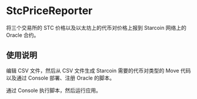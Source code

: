 # StcPriceReporter

将三个交易所的 STC 价格以及以太坊上的代币对价格上报到 Starcoin 网络上的 Oracle 合约。

## 使用说明

编辑 CSV 文件，然后从 CSV 文件生成 Starcoin 需要的代币对类型的 Move 代码以及通过 Console 部署、注册 Oracle 的脚本。

通过 Console 执行脚本，然后运行应用。
